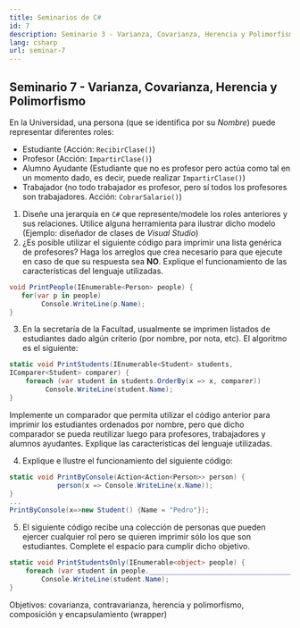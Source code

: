 ```yaml
---
title: Seminarios de C#
id: 7
description: Seminario 3 - Varianza, Covarianza, Herencia y Polimorfismo
lang: csharp
url: seminar-7
---
```


## Seminario 7 - Varianza, Covarianza, Herencia y Polimorfismo

En la Universidad, una persona (que se identifica por su _Nombre_) puede representar diferentes roles:

- Estudiante (Acción: `RecibirClase()`)
- Profesor (Acción: `ImpartirClase()`)
- Alumno Ayudante (Estudiante que no es profesor pero actúa como tal en un momento dado, es decir, puede realizar `ImpartirClase()`)
- Trabajador (no todo trabajador es profesor, pero sí todos los profesores son trabajadores. Acción: `CobrarSalario()`)

1. Diseñe una jerarquía en `C#` que represente/modele los roles anteriores y sus relaciones. Utilice alguna herramienta para ilustrar dicho modelo (Ejemplo: diseñador de clases de _Visual Studio_)
2. ¿Es posible utilizar el siguiente código para imprimir una lista genérica de profesores? Haga los arreglos que crea necesario para que ejecute en caso de que su respuesta sea **NO**. Explique el funcionamiento de las características del lenguaje utilizadas.

```c#
void PrintPeople(IEnumerable<Person> people) {
   for(var p in people)
        Console.WriteLine(p.Name);
}
```

3. En la secretaría de la Facultad, usualmente se imprimen listados de estudiantes dado algún criterio (por nombre, por nota, etc). El algoritmo es el siguiente:

```c#
static void PrintStudents(IEnumerable<Student> students,
IComparer<Student> comparer) {
    foreach (var student in students.OrderBy(x => x, comparer))
         Console.WriteLine(student.Name);
}
```

Implemente un comparador que permita utilizar el código anterior para imprimir los estudiantes ordenados por nombre, pero que dicho comparador se pueda reutilizar luego para profesores, trabajadores y alumnos ayudantes. Explique las características del lenguaje utilizadas.

4. Explique e llustre el funcionamiento del siguiente código:

```c#
static void PrintByConsole(Action<Action<Person>> person) {
            person(x => Console.WriteLine(x.Name));
}
...
PrintByConsole(x=>new Student() {Name = "Pedro"});
```

5. El siguiente código recibe una colección de personas que pueden ejercer cualquier rol pero se quieren imprimir sólo los que son estudiantes. Complete el espacio para cumplir dicho objetivo.

```c#
static void PrintStudentsOnly(IEnumerable<object> people) {
    foreach (var student in people.______________________________________)
        Console.WriteLine(student.Name);
}
```

Objetivos: covarianza, contravarianza, herencia y polimorfismo, composición y encapsulamiento (wrapper)
